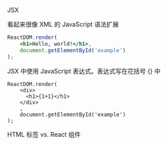 JSX

看起来很像 XML 的 JavaScript 语法扩展

``` jsx
ReactDOM.render(
    <h1>Hello, world!</h1>,
    document.getElementById('example')
);
```

JSX 中使用 JavaScript 表达式。表达式写在花括号 {} 中

``` 
ReactDOM.render(
    <div>
      <h1>{1+1}</h1>
    </div>
    ,
    document.getElementById('example')
);
```

HTML 标签 vs. React 组件